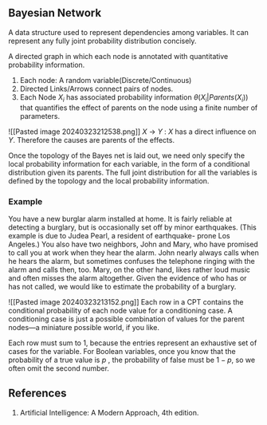 
## Bayesian Network

A data structure used to represent dependencies among variables. It can represent any fully joint probability distribution concisely. 

A directed graph in which each node is annotated with quantitative probability information. 

1. Each node: A random variable(Discrete/Continuous)
2. Directed Links/Arrows connect pairs of nodes. 
3. Each Node $X_i$ has associated probability information $\theta(X_i | Parents(X_i))$ that quantifies the effect of parents on the node using a finite number of parameters.

![[Pasted image 20240323212538.png]]
$X$ → $Y$ : $X$ has a direct influence on $Y$. 
Therefore the causes are parents of the effects.

Once the topology of the Bayes net is laid out, we need only specify the local probability information for each variable, in the form of a conditional distribution given its parents. The full joint distribution for all the variables is defined by the topology and the local probability information.

### Example

 You have a new burglar alarm installed at home. It is fairly reliable at detecting a burglary, but is occasionally set off by minor earthquakes. (This example is due to Judea Pearl, a resident of earthquake- prone Los Angeles.) You also have two neighbors, John and Mary, who have promised to call you at work when they hear the alarm. John nearly always calls when he hears the alarm, but sometimes confuses the telephone ringing with the alarm and calls then, too. Mary, on the other hand, likes rather loud music and often misses the alarm altogether. Given the evidence of who has or has not called, we would like to estimate the probability of a burglary.

![[Pasted image 20240323213152.png]]
Each row in a CPT contains the conditional probability of each node value for a conditioning case. A conditioning case is just a possible combination of values for the parent nodes—a miniature possible world, if you like. 

Each row must sum to 1, because the entries represent an exhaustive set of cases for the variable. For Boolean variables, once you know that the probability of a true value is $p$ , the probability of false must be $1 − p$, so we often omit the second number.





## References
1. Artificial Intelligence: A Modern Approach, 4th edition.